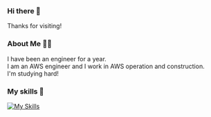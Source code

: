 ### Hi there 👋

Thanks for visiting!

### About Me 🧑‍💻

I have been an engineer for a year. <br>
I am an AWS engineer and I work in AWS operation and construction. <br>
I'm studying hard! <br>

### My skills 💪
[![My Skills](https://skillicons.dev/icons?i=aws,linux,redhat,git,py,docker,ansible,terraform,html,css,js,figma,react)](https://skillicons.dev)

<!--
**yokoshun23/yokoshun23** is a ✨ _special_ ✨ repository because its `README.md` (this file) appears on your GitHub profile.

Here are some ideas to get you started:

- 🔭 I’m currently working on ...
- 🌱 I’m currently learning ...
- 👯 I’m looking to collaborate on ...
- 🤔 I’m looking for help with ...
- 💬 Ask me about ...
- 📫 How to reach me: ...
- 😄 Pronouns: ...
- ⚡ Fun fact: ...
-->
